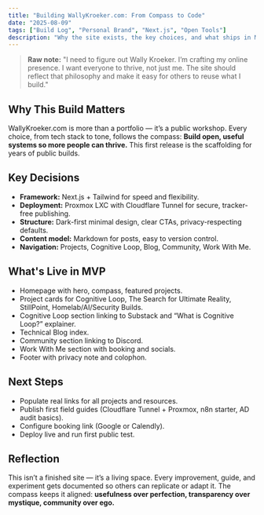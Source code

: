 ```yaml
---
title: "Building WallyKroeker.com: From Compass to Code"
date: "2025-08-09"
tags: ["Build Log", "Personal Brand", "Next.js", "Open Tools"]
description: "Why the site exists, the key choices, and what ships in MVP."
---
```


> **Raw note:** "I need to figure out Wally Kroeker. I’m crafting my online presence. I want everyone to thrive, not just me. The site should reflect that philosophy and make it easy for others to reuse what I build."

## Why This Build Matters
WallyKroeker.com is more than a portfolio — it’s a public workshop. Every choice, from tech stack to tone, follows the compass: **Build open, useful systems so more people can thrive.** This first release is the scaffolding for years of public builds.

## Key Decisions
- **Framework:** Next.js + Tailwind for speed and flexibility.
- **Deployment:** Proxmox LXC with Cloudflare Tunnel for secure, tracker-free publishing.
- **Structure:** Dark-first minimal design, clear CTAs, privacy-respecting defaults.
- **Content model:** Markdown for posts, easy to version control.
- **Navigation:** Projects, Cognitive Loop, Blog, Community, Work With Me.

## What's Live in MVP
- Homepage with hero, compass, featured projects.
- Project cards for Cognitive Loop, The Search for Ultimate Reality, StillPoint, Homelab/AI/Security Builds.
- Cognitive Loop section linking to Substack and “What is Cognitive Loop?” explainer.
- Technical Blog index.
- Community section linking to Discord.
- Work With Me section with booking and socials.
- Footer with privacy note and colophon.

## Next Steps
- Populate real links for all projects and resources.
- Publish first field guides (Cloudflare Tunnel + Proxmox, n8n starter, AD audit basics).
- Configure booking link (Google or Calendly).
- Deploy live and run first public test.

## Reflection
This isn’t a finished site — it’s a living space. Every improvement, guide, and experiment gets documented so others can replicate or adapt it. The compass keeps it aligned: **usefulness over perfection, transparency over mystique, community over ego.**
